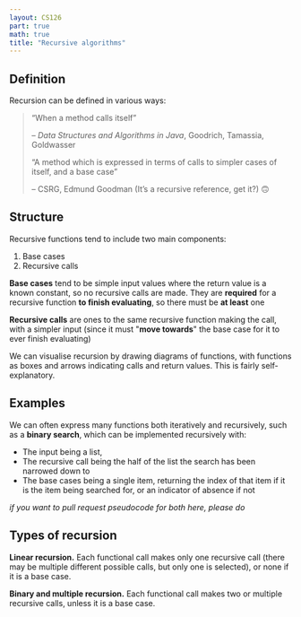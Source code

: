 ```yaml
---
layout: CS126
part: true
math: true
title: "Recursive algorithms"
---
```


## Definition

Recursion can be defined in various ways:

> “When a method calls itself” 
>
> – *Data Structures and Algorithms in Java*, Goodrich, Tamassia, Goldwasser
>
> “A method which is expressed in terms of calls to simpler cases of itself, and a base case”
>
> – CSRG, Edmund Goodman (It’s a recursive reference, get it?) 🙃

## Structure

Recursive functions tend to include two main components:

1. Base cases
2. Recursive calls

**Base cases** tend to be simple input values where the return value is a known constant, so no recursive calls are made. They are **required** for a recursive function **to finish evaluating**, so there must be **at least** one

**Recursive calls** are ones to the same recursive function making the call, with a simpler input (since it must "**move towards**" the base case for it to ever finish evaluating)

We can visualise recursion by drawing diagrams of functions, with functions as boxes and arrows indicating calls and return values. This is fairly self-explanatory.

## Examples

We can often express many functions both iteratively and recursively, such as a **binary search**, which can be implemented recursively with:
- The input being a list,
- The recursive call being the half of the list the search has been narrowed down to
- The base cases being a single item, returning the index of that item if it is the item being searched for, or an indicator of absence if not

*if you want to pull request pseudocode for both here, please do*

## Types of recursion

**Linear recursion.** Each functional call makes only one recursive call (there may be multiple different possible calls, but only one is selected), or none if it is a base case.

**Binary and multiple recursion.** Each functional call makes two or multiple recursive calls, unless it is a base case.

